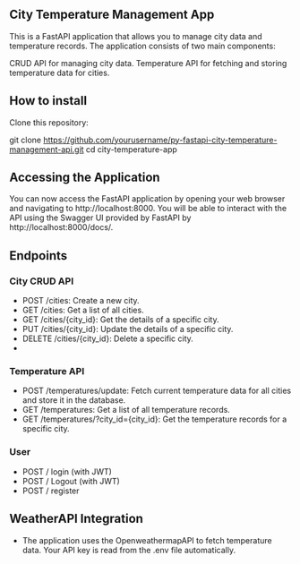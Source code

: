 ## City Temperature Management App

This is a FastAPI application that allows you to manage city data and temperature records. 
The application consists of two main components:

CRUD API for managing city data.
Temperature API for fetching and storing temperature data for cities.

## How to install

Clone this repository:

git clone https://github.com/yourusername/py-fastapi-city-temperature-management-api.git
cd city-temperature-app

## Accessing the Application

You can now access the FastAPI application by opening your web browser and navigating 
to http://localhost:8000. You will be able to interact with the API using the Swagger 
UI provided by FastAPI by http://localhost:8000/docs/.


## Endpoints

### City CRUD API

- POST /cities: Create a new city.
- GET /cities: Get a list of all cities.
- GET /cities/{city_id}: Get the details of a specific city.
- PUT /cities/{city_id}: Update the details of a specific city.
- DELETE /cities/{city_id}: Delete a specific city.
- 
### Temperature API

- POST /temperatures/update: Fetch current temperature data for 
all cities and store it in the database.
- GET /temperatures: Get a list of all temperature records.
- GET /temperatures/?city_id={city_id}: Get the temperature records 
for a specific city.

### User
- POST / login (with JWT)
- POST / Logout (with JWT)
- POST / register

## WeatherAPI Integration
- The application uses the OpenweathermapAPI to fetch temperature data. 
Your API key is read from the .env file automatically.

